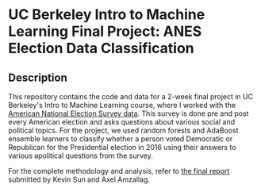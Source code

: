# UC Berkeley Intro to Machine Learning Final Project: ANES Election Data Classification
 
## Description

This repository contains the code and data for a 2-week final project in UC Berkeley's Intro to Machine Learning course, where I worked with the [American National Election Survey data](https://electionstudies.org/data-center/2016-time-series-study/). This survey is done pre and post every American election and asks questions about various social and political topics. For the project, we used random forests and AdaBoost ensemble learners to classify whether a person voted Democratic or Republican for the Presidential election in 2016 using their answers to various apolitical questions from the survey. 

For the complete methodology and analysis, refer to [the final report](CS289-Final-Report.pdf) submitted by Kevin Sun and Axel Amzallag. 
